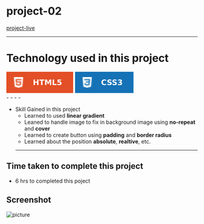 # project-02 #
[project-live](https://fswd-project2.netlify.app)
   - - - -
 # Technology used in this project #
  ![html](./assets/html.svg) ![css](./assets/css.svg)  
    - - - -
* Skill Gained in this project
  * Learned to used __linear gradient__
  *  Leaned to handle image to fix in background image using __no-repeat__ and __cover__
  * Learned to create button using __padding__  and __border radius__
  * Learned about the position  __absolute__, __realtive__, etc.
   - - - -
 ## Time taken to complete this project ##
 * 6 hrs  to completed this poject
 
 ## Screenshot ##
 
 ![picture](../assets/Screenshot%20.png)